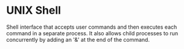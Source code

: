 # UNIX Shell
Shell interface that accepts user commands and then executes each command in a separate process. It also allows child processes to run concurrently by adding an '&amp;' at the end of the command.
